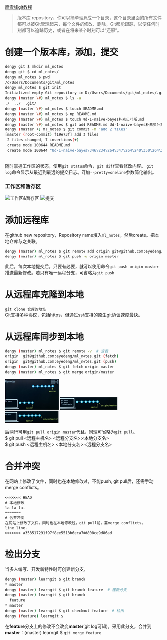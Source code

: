[廖雪峰git教程](https://www.liaoxuefeng.com/wiki/896043488029600)

>版本库 repository，你可以简单理解成一个目录，这个目录里面的所有文件都可以被Git管理起来，每个文件的修改、删除，Git都能跟踪，以便任何时刻都可以追踪历史，或者在将来某个时刻可以“还原”。

# 创建一个版本库，添加，提交
```bash
dengy git $ mkdir ml_notes
dengy git $ cd ml_notes/
dengy ml_notes $ pwd
/d/Users/Documents/git/ml_notes
dengy ml_notes $ git init
Initialized empty Git repository in D:/Users/Documents/git/ml_notes/.git/
dengy (master \#) ml_notes $ ls -a
./  ../  .git/
dengy (master \#) ml_notes $ touch README.md
dengy (master \#) ml_notes $ np README.md
dengy (master \#) ml_notes $ touch Ud-1-naive-bayes朴素贝叶斯.md
dengy (master \#) ml_notes $ git add README.md Ud-1-naive-bayes朴素贝叶斯.md
dengy (master +) ml_notes $ git commit -m "add 2 files"
[master (root-commit) f19e73f] add 2 files
 2 files changed, 7 insertions(+)
 create mode 100644 README.md
 create mode 100644 "Ud-1-naive-bayes\346\234\264\347\264\240\350\264\235\345\217\266\346\226\257.md"
 
```
随时掌握工作区的状态，使用`git status`命令，`git diff`查看修改内容。
`git log`命令显示从最近到最远的提交日志。可加`--pretty=oneline`参数简化输出。

### 工作区和暂存区
![工作区&暂存区](https://www.liaoxuefeng.com/files/attachments/919020037470528/0)
![提交](https://www.liaoxuefeng.com/files/attachments/919020100829536/0)

# 添加远程库
在github new repository，Repository name填入`ml_notes`，然后create。把本地仓库与之关联。
```bash
dengy (master) ml_notes $ git remote add origin git@github.com:eyedeng/ml_notes.git  
dengy (master) ml_notes $ git push -u origin master
```
此后，每次本地提交后，只要有必要，就可以使用命令`git push origin master`推送最新修改。若只有唯一远程分支，可省略为`git push`

# 从远程库克隆到本地
`git clone 仓库的地址`  
Git支持多种协议，包括https，但通过ssh支持的原生git协议速度最快。

# 从远程库同步到本地
```bash
dengy (master) ml_notes $ git remote -v  # 查看
origin  git@github.com:eyedeng/ml_notes.git (fetch)
origin  git@github.com:eyedeng/ml_notes.git (push)
dengy (master) ml_notes $ git fetch origin master
dengy (master) ml_notes $ git merge origin/master
```
<img src="imgs/remote.png" height="100px"> 

<img src="imgs/merge.png" height="40px"> 

<img src="imgs/fetch.png" height="40px"> 

后两行可用`git pull origin master`代替。同理可省略为`git pull`。  
$ git pull <远程主机名> <远程分支名>:<本地分支名>  
$ git push <远程主机名> <本地分支名>:<远程分支名>

# 合并冲突
在网站上修改了文件，同时也在本地修改过，不能push, git pull后，还需手动merge conflicts。  
```
<<<<<<< HEAD
# 本地修改
la la la.
=======
# 合并冲突
在网站上修改了文件，同时也在本地修改过，git pull前，需merge conflicts。
line line.
>>>>>>> a353517291f97f8ee5513b6eca70d808ce9d86ad
```

# 检出分支
当多人编写、开发新特性时可创建新分支。
```sh
dengy (master) learngit $ git branch
* master
dengy (master) learngit $ git branch feature  # 建新分支
dengy (master) learngit $ git branch
  feature
* master
dengy (master) learngit $ git checkout feature  # 检出
dengy (feature) learngit $
```
在**feature**分支上的修改不会改变**master**(git log可知)。采用此分支，合并到**master**：(master) learngit $ `git merge feature`
